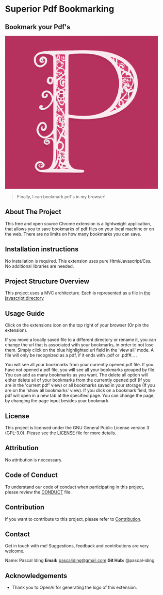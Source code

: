 
# Superior Pdf Bookmarking

## Bookmark your Pdf's

![](/icons/logo.png)

> Finally, I can bookmark pdf's in my browser!


## About The Project

This free and open source Chrome extension is a lightweight application, that allows you to save bookmarks of pdf files
on your local machine or on the web.
There are no limits on how many bookmarks you can save. 

## Installation instructions 

No installation is required. This extension uses pure Html/Javascript/Css. No additional libraries are needed.

## Project Structure Overview

This project uses a MVC architecture. Each is represented as a file in [the javascript directory](./js)

## Usage Guide

Click on the extensions icon on the top right of your browser (Or pin the extension). 

If you move a locally saved file to a different directory or rename it, you can change the url that is associated with your bookmarks,
in order to not lose them. Simply click on the blue highlighted url field in the 'view all' mode.
A file will only be recognized as a pdf, if it ends with .pdf or .pdf#... .

You will see all your bookmarks
from your currently opened pdf file. If you have not opened a pdf file, you will see all your bookmarks grouped by file.
You can add as many bookmarks as you want. The delete all option will either delete all of your bookmarks from the currently opened
pdf (If you are in the 'current pdf' view) or all bookmarks saved in your storage (If you are on the 'show all bookmarks' view).
If you click on a bookmark field, the pdf will open in a new tab at the specified page. You can change the page, by changing the page
input besides your bookmark.

## License

This project is licensed under the GNU General Public License version 3 (GPL-3.0). Please see the [LICENSE](https://www.gnu.org/licenses/gpl-3.0.en.html) file for more details.

## Attribution

No attribution is neccessary.

## Code of Conduct

To understand our code of conduct when participating in this project, please review the [CONDUCT](/CONDUCT.md) file.

## Contribution

If you want to contribute to this project, please refer to [Contribution](/CONTRIBUTING.md).

## Contact

Get in touch with me!
Suggestions, feedback and contributions are very welcome.

Name: Pascal Iding
**Email:** pascaliding@gmail.com
**Git Hub:** @pascal-iding

## Acknowledgements
- Thank you to OpenAi for generating the logo of this extension.